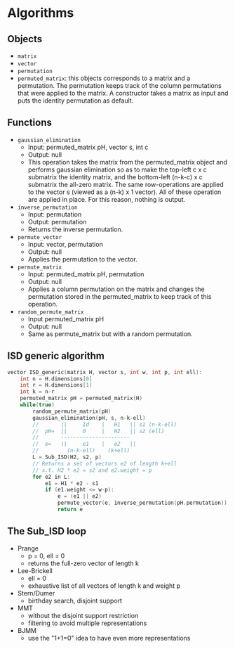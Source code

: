 # Algorithms

## Objects

- `matrix`
- `vector`
- `permutation`
- `permuted_matrix`: this objects corresponds to a matrix and a permutation. The permutation keeps track of the column permutations that were applied to the matrix. A constructor takes a matrix as input and puts the identity permutation as default.

## Functions

- `gaussian_elimination`
  - Input: permuted_matrix pH, vector s, int c
  - Output: null
  - This operation takes the matrix from the permuted_matrix object and performs gaussian elimination so as to make the top-left c x c submatrix the identity matrix, and the bottom-left (n-k-c) x c submatrix the all-zero matrix. The same row-operations are applied to the vector s (viewed as a (n-k) x 1 vector). All of these operation are applied in place. For this reason, nothing is output.
- `inverse_permutation`
  - Input: permutation
  - Output: permutation
  - Returns the inverse permutation.
- `permute_vector`
  - Input: vector, permutation
  - Output: null
  - Applies the permutation to the vector.
- `permute_matrix`
  - Input: permuted_matrix pH, permutation
  - Output: null
  - Applies a column permutation on the matrix and changes the permutation stored in the permuted_matrix to keep track of this operation.
- `random_permute_matrix`
  - Input permuted_matrix pH
  - Output: null
  - Same as permute_matrix but with a random permutation.

## ISD generic algorithm

``` cpp
vector ISD_generic(matrix H, vector s, int w, int p, int ell):
    int n = H.dimensions[0]
    int r = H.dimensions[1]
    int k = n-r
    permuted_matrix pH = permuted_matrix(H)
    while(true)
        random_permute_matrix(pH)
        gaussian_elimination(pH, s, n-k-ell)
        //       ||     Id    |   H1   || s1 (n-k-ell) 
        //  pH=  ||     0     |   H2   || s2 (ell)
        //       ----------------------
        //  e=   ||     e1    |   e2   ||
        //         (n-k-ell)    (k+ell)
        L = Sub_ISD(H2, s2, p)
        // Returns a set of vectors e2 of length k+ell
        // s.t. H2 * e2 = s2 and e2.weight = p
        for e2 in L:
            e1 = H1 * e2 - s1
            if (e1.weight <= w-p):
                e = (e1 || e2)
                permute_vector(e, inverse_permutation(pH.permutation))
                return e
```

## The Sub_ISD loop

- Prange
  - p = 0, ell = 0
  - returns the full-zero vector of length k
- Lee-Brickell
  - ell = 0
  - exhaustive list of all vectors of length k and weight p
- Stern/Dumer
  - birthday search, disjoint support
- MMT
  - without the disjoint support restriction
  - filtering to avoid multiple representations
- BJMM
  - use the "1+1=0" idea to have even more representations
